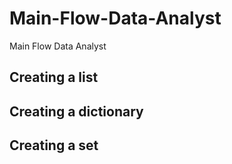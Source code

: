 # Main-Flow-Data-Analyst
Main Flow Data Analyst

## Creating a list

## Creating a dictionary

## Creating a set
